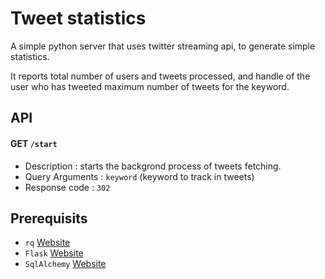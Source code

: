 Tweet statistics
================================
A simple python server that uses twitter streaming api, to generate simple statistics.

It reports total number of users and tweets processed, and handle of the user who has tweeted maximum number of tweets
for the keyword.


API
---
#### GET `/start`
- Description : starts the backgrond process of tweets fetching.
- Query Arguments : `keyword` (keyword to track in tweets)
- Response code : `302`


Prerequisits
------------
- `rq` [Website](http://python-rq.org)
- `Flask` [Website](http://flask.pocoo.org)
- `SqlAlchemy` [Website](http://www.sqlalchemy.org)
